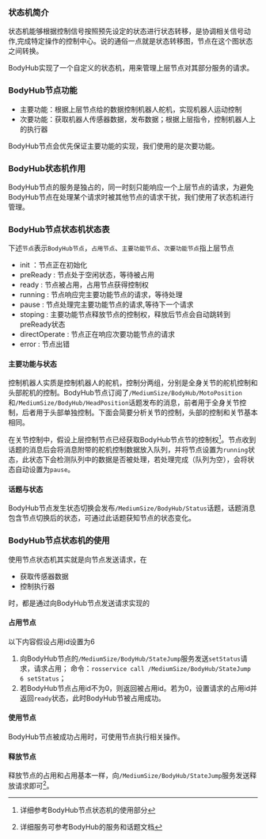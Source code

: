 
### 状态机简介  
状态机能够根据控制信号按照预先设定的状态进行状态转移，是协调相关信号动作,完成特定操作的控制中心。说的通俗一点就是状态转移图，节点在这个图状态之间转换。

BodyHub实现了一个自定义的状态机，用来管理上层节点对其部分服务的请求。
### BodyHub节点功能
- 主要功能：根据上层节点给的数据控制机器人舵机，实现机器人运动控制
- 次要功能：获取机器人传感器数据，发布数据；根据上层指令，控制机器人上的执行器

BodyHub节点会优先保证主要功能的实现，我们使用的是次要功能。
### BodyHub状态机作用
BodyHub节点的服务是独占的，同一时刻只能响应一个上层节点的请求，为避免BodyHub节点在处理某个请求时被其他节点的请求干扰，我们使用了状态机进行管理。
### BodyHub节点状态机状态表
下述`节点`表示`BodyHub节点`，`占用节点`、`主要功能节点`、`次要功能节点`指上层节点
- init ：节点正在初始化
- preReady : 节点处于空闲状态，等待被占用
- ready : 节点被占用，占用节点获得控制权
- running : 节点响应完主要功能节点的请求，等待处理
- pause : 节点处理完主要功能节点的请求,等待下一个请求
- stoping : 主要功能节点释放节点的控制权，释放后节点会自动跳转到preReady状态
- directOperate : 节点正在响应次要功能节点的请求
- error : 节点出错
#### 主要功能与状态
控制机器人实质是控制机器人的舵机，控制分两组，分别是全身关节的舵机控制和头部舵机的控制。BodyHub节点订阅了`/MediumSize/BodyHub/MotoPosition`和`/MediumSize/BodyHub/HeadPosition`话题发布的消息，前者用于全身关节控制，后者用于头部单独控制。下面会简要分析关节的控制，头部的控制和关节基本相同。

 在关节控制中，假设上层控制节点已经获取BodyHub节点节的控制权[^脚注1]。节点收到话题的消息后会将消息附带的舵机控制数据放入队列，并将节点设置为`running`状态，此状态下会检测队列中的数据是否被处理，若处理完成（队列为空），会将状态自动设置为`pause`。
#### 话题与状态
 BodyHub节点发生状态切换会发布`/MediumSize/BodyHub/Status`话题，话题消息包含节点切换后的状态，可通过此话题获知节点的状态变化。
### BodyHub节点状态机的使用
使用节点状态机其实就是向节点发送请求，在
- 获取传感器数据
- 控制执行器

时，都是通过向BodyHub节点发送请求实现的
#### 占用节点
以下内容假设占用id设置为6
1. 向BodyHub节点的`/MediumSize/BodyHub/StateJump`服务发送`setStatus`请求，请求占用；
命令：`rosservice call /MediumSize/BodyHub/StateJump 6 setStatus`；
2. 若BodyHub节点占用id不为0，则返回被占用id。若为0，设置请求的占用id并返回`ready`状态，此时BodyHub节被占用成功。
#### 使用节点
BodyHub节点被成功占用时，可使用节点执行相关操作。
#### 释放节点
释放节点的占用和占用基本一样，向`/MediumSize/BodyHub/StateJump`服务发送释放请求即可[^脚注2]。

[^脚注1]:详细参考BodyHub节点状态机的使用部分
[^脚注2]:详细服务可参考BodyHub的服务和话题文档